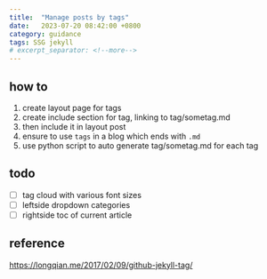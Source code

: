 ```yaml
---
title:  "Manage posts by tags"
date:   2023-07-20 08:42:00 +0800
category: guidance
tags: SSG jekyll
# excerpt_separator: <!--more-->
---
```


## how to

1. create layout page for tags
2. create include section for tag, linking to tag/sometag.md
3. then include it in layout post 
4. ensure to use `tags` in a blog which ends with `.md`
5. use python script to auto generate tag/sometag.md for each tag

## todo

- [ ] tag cloud with various font sizes
- [ ] leftside dropdown categories
- [ ] rightside toc of current article

## reference

https://longqian.me/2017/02/09/github-jekyll-tag/